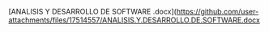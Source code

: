 [ANALISIS Y DESARROLLO DE SOFTWARE .docx](https://github.com/user-attachments/files/17514557/ANALISIS.Y.DESARROLLO.DE.SOFTWARE.docx
